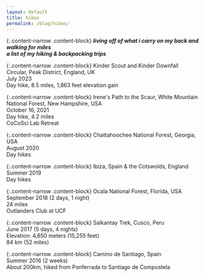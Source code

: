 ```yaml
---
layout: default
title: hikes
permalink: /blog/hikes/
---
```


{:.content-narrow .content-block}
***living off of what i carry on my back and walking for miles***<br>
***a list of my hiking & backpacking trips***

{:.content-narrow .content-block}
Kinder Scout and Kinder Downfall Circular, Peak District, England, UK<br>
July 2023<br>
Day hike, 8.5 miles, 1,863 feet elevation gain 

{:.content-narrow .content-block}
Irene's Path to the Scaur, White Mountain National Forest, New Hampshire, USA<br>
October 16, 2021<br>
Day hike, 4.2 miles<br>
CoCoSci Lab Retreat

{:.content-narrow .content-block}
Chattahoochee National Forest, Georgia, USA<br>
August 2020<br>
Day hikes

{:.content-narrow .content-block}
Ibiza, Spain & the Cotswolds, England<br>
Summer 2019<br>
Day hikes

{:.content-narrow .content-block}
Ocala National Forest, Florida, USA<br>
September 2018 (2 days, 1 night)<br>
24 miles<br> 
Outlanders Club at UCF

{:.content-narrow .content-block}
Salkantay Trek, Cusco, Peru<br> 
June 2017 (5 days, 4 nights)<br>
Elevation: 4,650 meters (15,255 feet)<br>
84 km (52 miles)

{:.content-narrow .content-block}
Camino de Santiago, Spain<br>
Summer 2016 (2 weeks)<br>
About 200km, hiked from Ponferrada to Santiago de Compostela